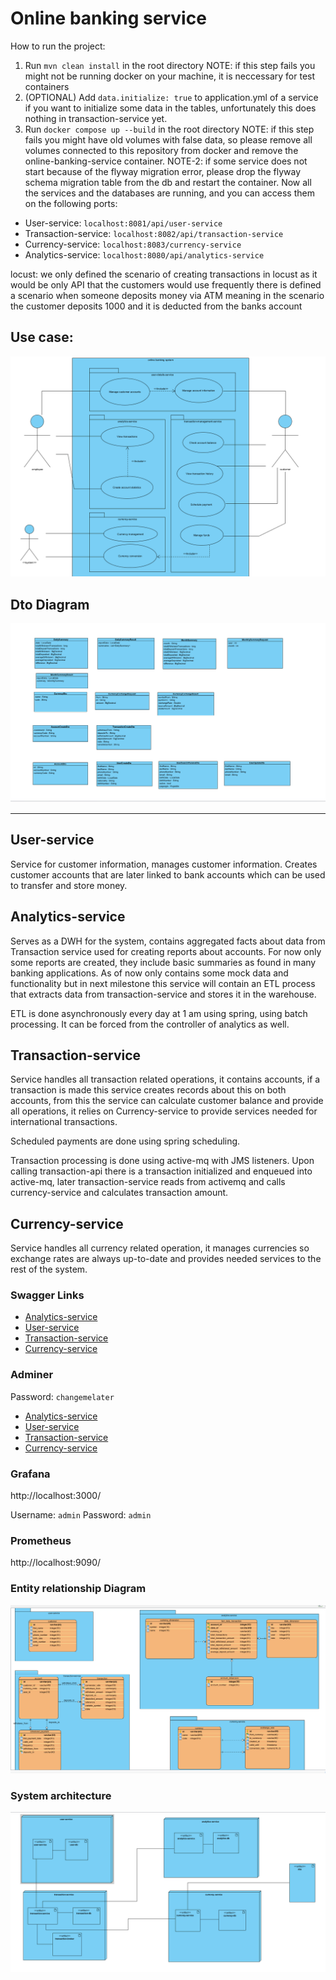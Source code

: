 # Online banking service

How to run the project: 
1. Run `mvn clean install` in the root directory
NOTE: if this step fails you might not be running docker on your machine, it is neccessary for test containers
2. (OPTIONAL) Add `data.initialize: true` to application.yml of a service if you want to initialize some data in the tables, unfortunately this does nothing in transaction-service yet.
3. Run `docker compose up --build` in the root directory
NOTE: if this step fails you might have old volumes with false data, so please remove all volumes connected to this repository from docker and remove the online-banking-service container.
NOTE-2: if some service does not start because of the flyway migration error, please drop the flyway schema migration table from the db and restart the container.
Now all the services and the databases are running, and you can access them on the following ports:
- User-service: `localhost:8081/api/user-service`
- Transaction-service: `localhost:8082/api/transaction-service`
- Currency-service: `localhost:8083/currency-service`
- Analytics-service: `localhost:8080/api/analytics-service`

locust: we only defined the scenario of creating transactions in locust as it would be only API that the customers would
use frequently
there is defined a scenario when someone deposits money via ATM meaning in the scenario the customer deposits 1000 and
it is deducted
from the banks account

## Use case:
![img_2.png](img_2.png)

## Dto Diagram

![img_1.png](img_1.png)

---

## User-service

Service for customer information, manages customer information. Creates customer accounts that are later linked to bank
accounts which can be used to transfer and store money.

## Analytics-service

Serves as a DWH for the system, contains aggregated facts about data from Transaction service used for creating reports
about accounts. For now only some reports are created, they include basic summaries as found in many banking
applications.
As of now only contains some mock data and functionality but in next milestone this service will contain an ETL process
that extracts data from transaction-service and stores it in the warehouse.

ETL is done asynchronously every day at 1 am using spring, using batch processing. It can be forced from the controller
of analytics as well.

## Transaction-service

Service handles all transaction related operations, it contains accounts, if a transaction is made this service creates
records about this on both accounts, from this the service can calculate customer balance and provide all operations,
it relies on Currency-service to provide services needed for international transactions.

Scheduled payments are done using spring scheduling.

Transaction processing is done using active-mq with JMS listeners. Upon calling transaction-api there is a transaction
initialized and enqueued into active-mq, later transaction-service reads from activemq and calls currency-service and
calculates transaction amount.

## Currency-service

Service handles all currency related operation, it manages currencies so exchange rates are always up-to-date and
provides needed services to the rest of the system.

### Swagger Links

- [Analytics-service](http://localhost:8080/api/analytics-service/swagger-ui/index.html)
- [User-service](http://localhost:8083/api/user-service/swagger-ui/index.html)
- [Transaction-service](http://localhost:8082/api/transaction-service/swagger-ui/index.html)
- [Currency-service](http://localhost:8081/api/currency-service/swagger-ui/index.html)

### Adminer

Password: `changemelater`

- [Analytics-service](http://localhost:8084/?pgsql=analytics-db&username=analytics_service&db=analytics_db&)
- [User-service](http://localhost:8084/?pgsql=user-db&username=user_service&db=user_db&)
- [Transaction-service](http://localhost:8084/?pgsql=transaction-db&username=transaction_service&db=transaction_db&)
- [Currency-service](http://localhost:8084/?pgsql=currency-db&username=currency_service&db=currency_db&)


### Grafana 
http://localhost:3000/

Username: `admin`
Password: `admin`

### Prometheus
http://localhost:9090/

### Entity relationship Diagram


![img_3.png](img_3.png)

### System architecture

![img_4.png](img_4.png)
